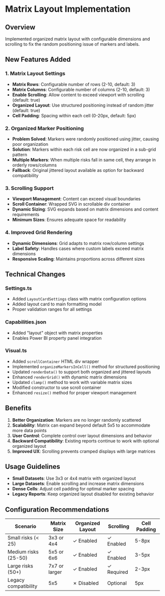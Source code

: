 # Matrix Layout Implementation

## Overview
Implemented organized matrix layout with configurable dimensions and scrolling to fix the random positioning issue of markers and labels.

## New Features Added

### 1. Matrix Layout Settings
- **Matrix Rows**: Configurable number of rows (2-10, default: 3)
- **Matrix Columns**: Configurable number of columns (2-10, default: 3)  
- **Enable Scrolling**: Allow content to exceed viewport with scrolling (default: true)
- **Organized Layout**: Use structured positioning instead of random jitter (default: true)
- **Cell Padding**: Spacing within each cell (0-20px, default: 5px)

### 2. Organized Marker Positioning
- **Problem Solved**: Markers were randomly positioned using jitter, causing poor organization
- **Solution**: Markers within each risk cell are now organized in a sub-grid pattern
- **Multiple Markers**: When multiple risks fall in same cell, they arrange in orderly rows/columns
- **Fallback**: Original jittered layout available as option for backward compatibility

### 3. Scrolling Support  
- **Viewport Management**: Content can exceed visual boundaries
- **Scroll Container**: Wrapped SVG in scrollable div container
- **Dynamic Sizing**: SVG expands based on matrix dimensions and content requirements
- **Minimum Sizes**: Ensures adequate space for readability

### 4. Improved Grid Rendering
- **Dynamic Dimensions**: Grid adapts to matrix row/column settings
- **Label Safety**: Handles cases where custom labels exceed matrix dimensions
- **Responsive Scaling**: Maintains proportions across different sizes

## Technical Changes

### Settings.ts
- Added `LayoutCardSettings` class with matrix configuration options
- Added layout card to main formatting model
- Proper validation ranges for all settings

### Capabilities.json  
- Added "layout" object with matrix properties
- Enables Power BI property panel integration

### Visual.ts
- Added `scrollContainer` HTML div wrapper
- Implemented `organizeMarkersInCell()` method for structured positioning
- Updated `renderData()` to support both organized and jittered layouts
- Enhanced `renderGrid()` with dynamic matrix dimensions
- Updated `clamp()` method to work with variable matrix sizes
- Modified constructor to use scroll container
- Enhanced `resize()` method for proper viewport management

## Benefits

1. **Better Organization**: Markers are no longer randomly scattered
2. **Scalability**: Matrix can expand beyond default 5x5 to accommodate more data points  
3. **User Control**: Complete control over layout dimensions and behavior
4. **Backward Compatibility**: Existing reports continue to work with optional organized layout
5. **Improved UX**: Scrolling prevents cramped displays with large matrices

## Usage Guidelines

- **Small Datasets**: Use 3x3 or 4x4 matrix with organized layout
- **Large Datasets**: Enable scrolling and increase matrix dimensions  
- **Dense Cells**: Adjust cell padding for optimal marker spacing
- **Legacy Reports**: Keep organized layout disabled for existing behavior

## Configuration Recommendations

| Scenario | Matrix Size | Organized Layout | Scrolling | Cell Padding |
|----------|-------------|------------------|-----------|--------------|
| Small risks (< 25) | 3x3 or 4x4 | ✓ Enabled | ✓ Enabled | 5-8px |
| Medium risks (25-50) | 5x5 or 6x6 | ✓ Enabled | ✓ Enabled | 3-5px |  
| Large risks (50+) | 7x7 or larger | ✓ Enabled | ✓ Required | 2-3px |
| Legacy compatibility | 5x5 | ✗ Disabled | Optional | 5px |